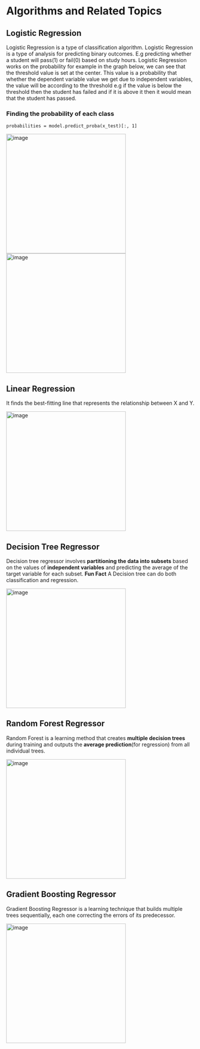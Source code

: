 # Algorithms and Related Topics

## Logistic Regression
Logistic Regression is a type of classification algorithm. Logistic Regression is a type of analysis for predicting binary outcomes. E.g predicting whether a student 
will pass(1) or fail(0) based on study hours. Logistic Regression works on the probability for example in the graph below, we can see that the threshold value is set at the center.
This value is a probability that whether the dependent variable value we get due to independent variables, the value will be according to the threshold e.g if the value
is below the threshold then the student has failed and if it is above it then it would mean that the student has passed.

### Finding the probability of each class

```
probabilities = model.predict_proba(x_test)[:, 1]
```

<img width="320" alt="image" src="https://github.com/AbdulHadi806/Machine-learning-Basic-notes/assets/113926529/cb6bb37d-aaf5-4a47-837e-92db735f44a1">

<img width="320" alt="image" src="https://github.com/AbdulHadi806/Machine-learning-Basic-notes/assets/113926529/801b7946-35f8-432f-80a6-543e6c919f9f">


## Linear Regression
It finds the best-fitting line that represents the relationship between X and Y.


<img width="320" alt="image" src="https://github.com/AbdulHadi806/Machine-learning-Basic-notes/assets/113926529/eb7c0bd5-a47c-486d-ac9d-539b9723d7a1">


## Decision Tree Regressor
Decision tree regressor involves **partitioning the data into subsets** based on the values of **independent variables** and predicting the average of the target
variable for each subset.
**Fun Fact** A Decision tree can do both classification and regression.

<img width="320" alt="image" src="https://github.com/AbdulHadi806/Machine-learning-Basic-notes/assets/113926529/165c45da-355e-4bda-99c8-7e324f0724d6">


## Random Forest Regressor
Random Forest is a learning method that creates **multiple decision trees** during training and outputs the **average prediction**(for regression) from all individual trees.


<img width="320" alt="image" src="https://github.com/AbdulHadi806/Machine-learning-Basic-notes/assets/113926529/14066147-7985-45ab-8b2f-66e663ca4a03">


## Gradient Boosting Regressor
Gradient Boosting Regressor is a learning technique that builds multiple trees sequentially, each one correcting the errors of its predecessor.


<img width="320" alt="image" src="https://github.com/AbdulHadi806/Machine-learning-Basic-notes/assets/113926529/948e06ca-d1e7-482c-abab-14cba39deef4">
